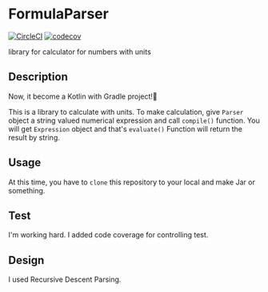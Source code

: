 # FormulaParser
[![CircleCI](https://circleci.com/gh/clockvoid/FormulaParser.svg?style=svg)](https://circleci.com/gh/clockvoid/FormulaParser)
[![codecov](https://codecov.io/gh/clockvoid/FormulaParser/branch/master/graph/badge.svg)](https://codecov.io/gh/clockvoid/FormulaParser)

library for calculator for numbers with units

## Description
Now, it become a Kotlin with Gradle project!🎉

This is a library to calculate with units.
To make calculation, give `Parser` object a string valued numerical expression and call `compile()` function.
You will get `Expression` object and that's `evaluate()` Function will return the result by string.

## Usage
At this time, you have to `clone` this repository to your local and make Jar or something.

## Test
I'm working hard.
I added code coverage for controlling test.

## Design
I used Recursive Descent Parsing.
